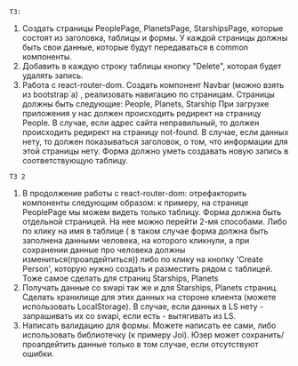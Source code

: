 `ТЗ:`
1. Создать страницы PeoplePage, PlanetsPage, StarshipsPage, которые состоят из заголовка, таблицы и формы. 
У каждой страницы должны быть свои данные, которые будут передаваться в common компоненты.
2. Добавить в каждую строку таблицы кнопку "Delete", которая будет удалять запись.
3. Работа с react-router-dom. Создать компонент Navbar (можно взять из bootstrap`a) , реализовать навигацию по страницам.
Страницы должны быть следующие:
 People, Planets, Starship
 При загрузке приложения у нас должен происходить редирект на страницу People. В случае, если адрес cайта неправильный,
 то должен происходить редирект на страницу not-found.
В случае, если данных нету, то должен показываться заголовок, о том, что информации для этой страницы нету.
Форма должно уметь создавать новую запись в соответствующую таблицу. 

`ТЗ 2`
1. В продолжение работы с react-router-dom: отрефакторить компоненты следующим образом: к примеру, на странице
PeoplePage мы можем видеть только таблицу. Форма должна быть отдельной страницей. На нее можно перейти 2-мя способами.
Либо по клику на имя в таблице ( в таком случае форма должна быть заполнена данными человека, на которого кликнули, а при
сохранении данные про человека должны измениться(проапдейтиться)) либо по клику на кнопку 'Create Person', которую нужно 
создать и разместить рядом с таблицей. Тоже самое сделать для страниц Starships, Planets
2. Получать данные со swapi так же и для Starships, Planets страниц. Сделать хранилище для этих данных на стороне
клиента (можете использовать LocalStorage). В случае, если данных в LS нету - запрашивать их со swapi, если есть -
вытягивать из LS.
3. Написать валидацию для формы. Можете написать ее сами, либо использовать библиотечку (к примеру Joi). Юзер может сохранить/проапдейтить
данные только в том случае, если отсутствуют ошибки. 
